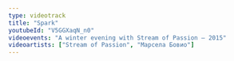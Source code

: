 ```yaml
---
type: videotrack
title: "Spark"
youtubeId: "V5GGXaqN_n0"
videoevents: "A winter evening with Stream of Passion — 2015"
videoartists: ["Stream of Passion", "Марсела Бовио"]
---
```

